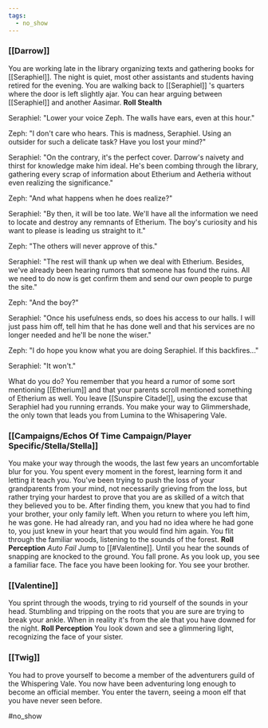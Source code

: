 ```yaml
---
tags:
  - no_show
---
```

### [[Darrow]]
You are working late in the library organizing texts and gathering books for [[Seraphiel]]. The night is quiet, most other assistants and students having retired for the evening.
You are walking back to [[Seraphiel]] 's quarters where the door is left slightly ajar. You can hear arguing between [[Seraphiel]] and another Aasimar. **Roll Stealth**

Seraphiel: "Lower your voice Zeph. The walls have ears, even at this hour."

Zeph: "I don't care who hears. This is madness, Seraphiel. Using an outsider for such a delicate task? Have you lost your mind?"

Seraphiel: "On the contrary, it's the perfect cover. Darrow's naivety and thirst for knowledge make him ideal. He's been combing through the library, gathering every scrap of information about Etherium and Aetheria without even realizing the significance."

Zeph: "And what happens when he does realize?"

Seraphiel: "By then, it will be too late. We'll have all the information we need to locate and destroy any remnants of Etherium. The boy's curiosity and his want to please is leading us straight to it."

Zeph: "The others will never approve of this."

Seraphiel: "The rest will thank up when we deal with Etherium. Besides, we've already been hearing rumors that someone has found the ruins. All we need to do now is get confirm them and send our own people to purge the site."

Zeph: "And the boy?"

Seraphiel: "Once his usefulness ends, so does his access to our halls. I will just pass him off, tell him that he has done well and that his services are no longer needed and he'll be none the wiser."

Zeph: "I do hope you know what you are doing Seraphiel. If this backfires..."

Seraphiel: "It won't."

What do you do? You remember that you heard a rumor of some sort mentioning [[Etherium]] and that your parents scroll mentioned something of Etherium as well. 
You leave [[Sunspire Citadel]], using the excuse that Seraphiel had you running errands. You make your way to Glimmershade, the only town that leads you from Lumina to the Whisapering Vale.


### [[Campaigns/Echos Of Time Campaign/Player Specific/Stella/Stella]]
You make your way through the woods, the last few years an uncomfortable blur for you. You spent every moment in the forest, learning form it and letting it teach you. You've been trying to push the loss of your grandparents from your mind, not necessarily grieving from the loss, but rather trying your hardest to prove that you are as skilled of a witch that they believed you to be. After finding them, you knew that you had to find your brother, your only family left. 
When you return to where you left him, he was gone. He had already ran, and you had no idea where he had gone to, you just knew in your heart that you would find him again. You flit through the familiar woods, listening to the sounds of the forest. **Roll Perception** *Auto Fail* 
Jump to [[#Valentine]].
Until you hear the sounds of snapping are knocked to the ground. You fall prone. 
As you look up, you see a familiar face. The face you have been looking for. You see your brother.

### [[Valentine]]
You sprint through the woods, trying to rid yourself of the sounds in your head. Stumbling and tripping on the roots that you are sure are trying to break your ankle. When in reality it's from the ale that you have downed for the night. **Roll Perception**
You look down and see a glimmering light, recognizing the face of your sister. 

### [[Twig]]
You had to prove yourself to become a member of the adventurers guild of the Whispering Vale. You now have been adventuring long enough to become an official member. You enter the tavern, seeing a moon elf that you have never seen before.

#no_show 